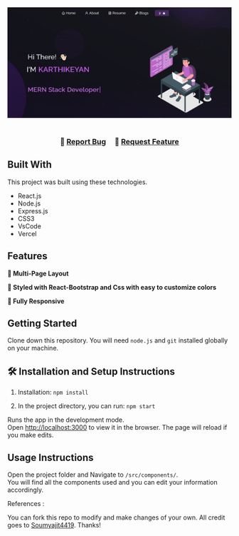 
<div align="center">
  <img alt="Demo" src="./Images/readme.png" />
</div>

<br/>


<h3 align="center">
    🔹
    <a href="https://github.com/karthiktrp/portfolio_2/issues">Report Bug</a> &nbsp; &nbsp;
    🔹
    <a href="https://github.com/karthiktrp/portfolio_2/issues">Request Feature</a>
</h3>

## Built With


This project was built using these technologies.

- React.js
- Node.js
- Express.js
- CSS3
- VsCode
- Vercel

## Features

**📖 Multi-Page Layout**

**🎨 Styled with React-Bootstrap and Css with easy to customize colors**

**📱 Fully Responsive**

## Getting Started

Clone down this repository. You will need `node.js` and `git` installed globally on your machine.

## 🛠 Installation and Setup Instructions

1. Installation: `npm install`

2. In the project directory, you can run: `npm start`

Runs the app in the development mode.\
Open [http://localhost:3000](http://localhost:3000) to view it in the browser.
The page will reload if you make edits.

## Usage Instructions

Open the project folder and Navigate to `/src/components/`. <br/>
You will find all the components used and you can edit your information accordingly.

References : 

You can fork this repo to modify and make changes of your own. All credit goes to [Soumyajit4419](https://github.com/soumyajit4419/Portfolio). Thanks!


